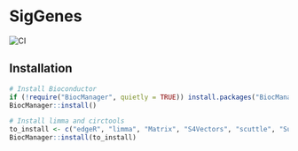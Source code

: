 # SigGenes
  
![CI](https://github.com/ATpoint/SigGenes/actions/workflows/ci.yml/badge.svg)
  
## Installation

```r
# Install Bioconductor
if (!require("BiocManager", quietly = TRUE)) install.packages("BiocManager")
BiocManager::install()

# Install limma and circtools
to_install <- c("edgeR", "limma", "Matrix", "S4Vectors", "scuttle", "SummarizedExperiment", "SingleCellExperiment", "atpoint/SigGenes")
BiocManager::install(to_install)
```
